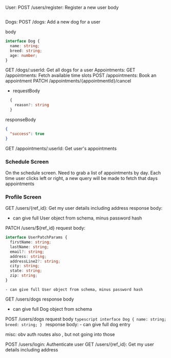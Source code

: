 User:
POST /users/register: Register a new user
body

```json

```

Dogs:
POST /dogs: Add a new dog for a user

body

```typescript
interface Dog {
  name: string;
  breed: string;
  age: number;
}
```

GET /dogs/:userId: Get all dogs for a user
Appointments:
GET /appointments: Fetch available time slots
POST /appointments: Book an appointment
PATCH /appointments/{appointmentId}/cancel

- requestBody

```typescript
  {
    reason?: string
  }
```

responseBody

```json
{
  "success": true
}
```

GET /appointments/:userId: Get user's appointments

### Schedule Screen

On the schedule screen. Need to grab a list of appointments by day. Each time user clicks left or right, a new query will be made to fetch that days appointments

### Profile Screen

GET /users/{ref_id}: Get my user details including address
response body:

- can give full User object from schema, minus password hash

PATCH /users/${ref_id}
request body:

```typescript
interface UserPatchParams {
  firstName: string;
  lastName: string;
  email?: string;
  address: string;
  addressLine2?: string;
  city: string;
  state: string;
  zip: string;
}
```

    - can give full User object from schema, minus password hash

GET /users/dogs
response body

- can give full Dog object from schema

POST /users/dogs
request body
`typescript
    interface Dog {
      name: string;
      breed: string;
    }
    `
response body: - can give full dog entry

misc:
obv auth routes also , but not going into those

POST /users/login: Authenticate user
GET /users/{ref_id}: Get my user details including address
